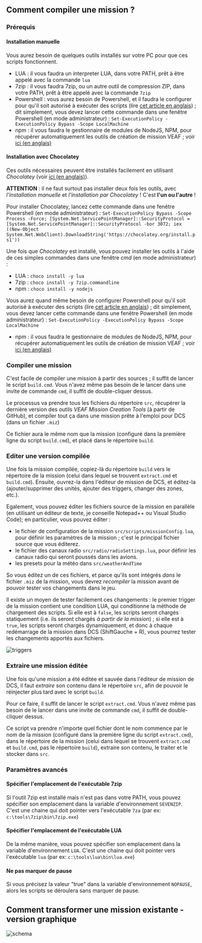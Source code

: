 
## Comment compiler une mission ?

### Prérequis

#### Installation manuelle

Vous aurez besoin de quelques outils installés sur votre PC pour que ces scripts fonctionnent.

- LUA : il vous faudra un interpreter LUA, dans votre PATH, prêt à être appelé avec la commande `lua`
- 7zip : il vous faudra 7zip, ou un autre outil de compression ZIP, dans votre PATH, prêt à être appelé avec la commande `7zip`
- Powershell : vous aurez besoin de Powershell, et il faudra le configurer pour qu'il soit autorisé à exécuter des scripts (lire [cet article en anglais](https://docs.microsoft.com/en-us/powershell/module/microsoft.powershell.security/set-executionpolicy?view=powershell-7.1)) ; dit simplement, vous devez lancer cette commande dans une fenêtre Powershell (en mode administrateur) : `Set-ExecutionPolicy -ExecutionPolicy Bypass -Scope LocalMachine`
- npm : il vous faudra le gestionnaire de modules de NodeJS, NPM, pour récupérer automatiquement les outils de création de mission VEAF ; voir [ici (en anglais)](https://www.npmjs.com/get-npm)

#### Installation avec Chocolatey

Ces outils nécessaires peuvent être installés facilement en utilisant *Chocolatey* (voir [ici (en anglais)](https://chocolatey.org/)).

**ATTENTION** : il ne faut surtout pas installer deux fois les outils, avec *l'installation manuelle* et *l'installation par Chocolatey* ! C'est **l'un ou l'autre** !

Pour installer Chocolatey, lancez cette commande dans une fenêtre Powershell (en mode administrateur) : `Set-ExecutionPolicy Bypass -Scope Process -Force; [System.Net.ServicePointManager]::SecurityProtocol = [System.Net.ServicePointManager]::SecurityProtocol -bor 3072; iex ((New-Object System.Net.WebClient).DownloadString('https://chocolatey.org/install.ps1'))`

Une fois que *Chocolatey* est installé, vous pouvez installer les outils à l'aide de ces simples commandes dans une fenêtre *cmd* (en mode administrateur) :

- LUA : `choco install -y lua`
- 7zip : `choco install -y 7zip.commandline`
- npm : `choco install -y nodejs`

Vous aurez quand même besoin de configurer Powershell pour qu'il soit autorisé à exécuter des scripts (lire [cet article en anglais](https://docs.microsoft.com/en-us/powershell/module/microsoft.powershell.security/set-executionpolicy?view=powershell-7.1)) ; dit simplement, vous devez lancer cette commande dans une fenêtre Powershell (en mode administrateur) : `Set-ExecutionPolicy -ExecutionPolicy Bypass -Scope LocalMachine`
- npm : il vous faudra le gestionnaire de modules de NodeJS, NPM, pour récupérer automatiquement les outils de création de mission VEAF ; voir [ici (en anglais)](https://www.npmjs.com/get-npm)

### Compiler une mission

C'est facile de compiler une mission à partir des sources ; il suffit de lancer le script `build.cmd`. Vous n'avez même pas besoin de le lancer dans une invite de commande `cmd`, il suffit de double-cliquer dessus.

Le processus va prendre tous les fichiers du répertoire `src`, récupérer la dernière version des outils *VEAF Mission Creation Tools* (à partir de GitHub), et compiler tout ça dans une mission prête à l'emploi pour DCS (dans un fichier `.miz`)

Ce fichier aura le même nom que la mission (configuré dans la première ligne du script `build.cmd`), et placé dans le répertoire `build`.

### Editer une version compilée

Une fois la mission compilée, copiez-là du répertoire `build` vers le répertoire de la mission (celui dans lequel se trouvent `extract.cmd` et `build.cmd`). Ensuite, ouvrez-la dans l'éditeur de mission de DCS, et éditez-la (ajouter/supprimer des unités, ajouter des triggers, changer des zones, etc.).

Egalement, vous pouvez éditer les fichiers source de la mission en parallèle (en utilisant un éditeur de texte, je conseille Notepad++ ou Visual Studio Code); en particulier, vous pouvez éditer :

- le fichier de configuration de la mission `src/scripts/missionConfig.lua`, pour définir les paramètres de la mission ; c'est le principal fichier source que vous éditerez.
- le fichier des canaux radio `src/radio/radioSettings.lua`, pour définir les canaux radio qui seront poussés dans les avions.
- les presets pour la météo dans `src/weatherAndTime`

So vous éditez un de ces fichiers, et parce qu'ils sont intégrés *dans* le fichier `.miz` de la mission, vous devrez *recompiler* la mission avant de pouvoir tester vos changements dans le jeu.

Il existe un moyen de tester facilement ces changements : le premier trigger de la mission contient une condition LUA, qui conditionne la méthode de chargement des scripts. Si elle est à `false`, les scripts seront chargés statiquement (i.e. ils seront chargés *à partir de la mission*) ; si elle est à `true`, les scripts seront chargés dynamiquement, et donc à chaque redémarrage de la mission dans DCS (ShiftGauche + R), vous pourrez tester les changements apportés aux fichiers.

![triggers](https://user-images.githubusercontent.com/172286/109670752-bac72180-7b73-11eb-9d20-cadd84bff1a5.jpg)

### Extraire une mission éditée

Une fois qu'une mission a été éditée et sauvée dans l'éditeur de mission de DCS, il faut *extraire* son contenu dans le répertoire `src`, afin de pouvoir le réinjecter plus tard avec le script `build`.

Pour ce faire, il suffit de lancer le script `extract.cmd`. Vous n'avez même pas besoin de le lancer dans une invite de commande `cmd`, il suffit de double-cliquer dessus.

Ce script va prendre n'importe quel fichier dont le nom commence par le nom de la mission (configuré dans la première ligne du script `extract.cmd`), dans le répertoire de la mission (celui dans lequel se trouvent `extract.cmd` et `build.cmd`, pas le répertoire `build`), extraire son contenu, le traiter et le stocker dans `src`.

### Paramètres avancés

#### Spécifier l'emplacement de l'exécutable 7zip

Si l'outil 7zip est installé mais n'est pas dans votre PATH, vous pouvez spécifier son emplacement dans la variable d'environnement `SEVENZIP`. C'est une chaine qui doit pointer vers l'exécutable `7za` (par ex: `c:\tools\7zip\bin\7zip.exe`)

#### Spécifier l'emplacement de l'exécutable LUA

De la même manière, vous pouvez spécifier son emplacement dans la variable d'environnement `LUA`. C'est une chaine qui doit pointer vers l'exécutable `lua` (par ex: `c:\tools\lua\bin\lua.exe`)

#### Ne pas marquer de pause

Si vous précisez la valeur "true" dans la variable d'environnement `NOPAUSE`, alors les scripts se déroulera sans marquer de pause.

## Comment transformer une mission existante - version graphique

![schema](https://github.com/VEAF/VEAF-mission-directory-template/raw/master/docs/build_cycle.jpg)
